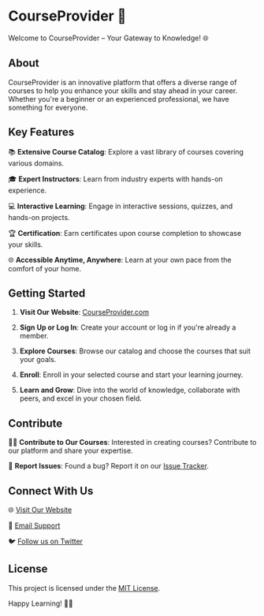 # CourseProvider 🚀

Welcome to CourseProvider – Your Gateway to Knowledge! 🌐

## About

CourseProvider is an innovative platform that offers a diverse range of courses to help you enhance your skills and stay ahead in your career. Whether you're a beginner or an experienced professional, we have something for everyone.

## Key Features

📚 **Extensive Course Catalog**: Explore a vast library of courses covering various domains.

🎓 **Expert Instructors**: Learn from industry experts with hands-on experience.

💻 **Interactive Learning**: Engage in interactive sessions, quizzes, and hands-on projects.

🏆 **Certification**: Earn certificates upon course completion to showcase your skills.

🌐 **Accessible Anytime, Anywhere**: Learn at your own pace from the comfort of your home.

## Getting Started

1. **Visit Our Website**: [CourseProvider.com](https://www.courseprovider.com)

2. **Sign Up or Log In**: Create your account or log in if you're already a member.

3. **Explore Courses**: Browse our catalog and choose the courses that suit your goals.

4. **Enroll**: Enroll in your selected course and start your learning journey.

5. **Learn and Grow**: Dive into the world of knowledge, collaborate with peers, and excel in your chosen field.

## Contribute

👩‍💻 **Contribute to Our Courses**: Interested in creating courses? Contribute to our platform and share your expertise.

🐞 **Report Issues**: Found a bug? Report it on our [Issue Tracker](https://github.com/CourseProvider/courseprovider/issues).

## Connect With Us

🌐 [Visit Our Website](https://www.courseprovider.com)

📧 [Email Support](mailto:support@courseprovider.com)

🐦 [Follow us on Twitter](https://twitter.com/CourseProvider)

## License

This project is licensed under the [MIT License](LICENSE).

Happy Learning! 🚀✨
